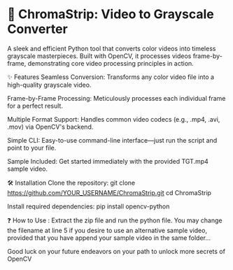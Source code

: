 # 🎥 ChromaStrip: Video to Grayscale Converter
A sleek and efficient Python tool that converts color videos into timeless grayscale masterpieces. Built with OpenCV, it processes videos frame-by-frame, demonstrating core video processing principles in action.

✨ Features
Seamless Conversion: Transforms any color video file into a high-quality grayscale video.

Frame-by-Frame Processing: Meticulously processes each individual frame for a perfect result.

Multiple Format Support: Handles common video codecs (e.g., .mp4, .avi, .mov) via OpenCV's backend.

Simple CLI: Easy-to-use command-line interface—just run the script and point to your file.

Sample Included: Get started immediately with the provided TGT.mp4 sample video.

🛠️ Installation
Clone the repository:
git clone https://github.com/YOUR_USERNAME/ChromaStrip.git
cd ChromaStrip

Install required dependencies:
pip install opencv-python

❓ How to Use :
Extract the zip file and run the python file. 
You may change the filename at line 5 if you desire to use an alternative sample video, 
provided that you have append your sample video in the same folder...

Good luck on your future endeavors on your path to unlock more secrets of OpenCV 


